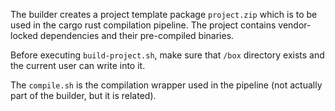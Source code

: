 The builder creates a project template package `project.zip` which is to be used in the cargo rust compilation pipeline. The project contains vendor-locked dependencies and their pre-compiled binaries.

Before executing `build-project.sh`, make sure that `/box` directory exists and the current user can write into it.

The `compile.sh` is the compilation wrapper used in the pipeline (not actually part of the builder, but it is related).
